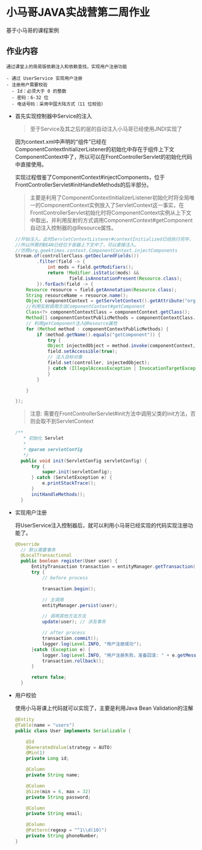 # 小马哥JAVA实战营第二周作业

基于小马哥的课程案例

## 作业内容

```
通过课堂上的简易版依赖注入和依赖查找，实现用户注册功能

- 通过 UserService 实现用户注册
- 注册用户需要校验
  - Id：必须大于 0 的整数
  - 密码：6-32 位
  - 电话号码：采用中国大陆方式（11 位校验）
```

- 首先实现控制器中Service的注入

  >至于Service及其之后的层的自动注入小马哥已经使用JNDI实现了

  因为context.xml中声明的“组件”已经在ComponentContextInitializerListener的初始化中存在于组件上下文ComponentContext中了，所以可以在FrontControllerServlet的初始化代码中直接使用。

  实现过程借鉴了ComponentContext#injectComponents，位于FrontControllerServlet#initHandleMethods的后半部分。

  >主要是利用了ComponentContextInitializerListener初始化时将全局唯一的ComponentContext实例放入了ServletContext这一事实，在FrontControllerServlet初始化时将ComponentContext实例从上下文中取出，并利用反射的方式调用ComponentContext#getComponent自动注入控制器的@Resource属性。

  ```java
  //开始注入。此时ServletContextListener#contextInitialized已经执行完毕，
  //所以所需的BEAN已经位于容器上下文中了，可以直接注入。
  //仿照org.geektimes.context.ComponentContext.injectComponents
  Stream.of(controllerClass.getDeclaredFields())
          .filter(field -> {
              int mods = field.getModifiers();
              return !Modifier.isStatic(mods) &&
                      field.isAnnotationPresent(Resource.class);
          }).forEach(field -> {
      Resource resource = field.getAnnotation(Resource.class);
      String resourceName = resource.name();
      Object componentContext = getServletContext().getAttribute("org.geektimes.context.ComponentContext");
      //利用反射调用方法ComponentContext#getComponent
      Class<?> componentContextClass = componentContext.getClass();
      Method[] componentContextPublicMethods = componentContextClass.getMethods();
      // 利用getComponent注入@Resource属性
      for (Method method : componentContextPublicMethods) {
          if (method.getName().equals("getComponent")) {
              try {
              Object injectedObject = method.invoke(componentContext, resourceName);
              field.setAccessible(true);
              // 注入目标对象
              field.set(controller, injectedObject);
              } catch (IllegalAccessException | InvocationTargetException e) {
              }
          }

      }

  });
  ```

  >注意: 需要在FrontControllerServlet#init方法中调用父类的init方法，否则会取不到ServletContext

  ```java
  /**
     * 初始化 Servlet
     *
     * @param servletConfig
     */
    public void init(ServletConfig servletConfig) {
        try {
            super.init(servletConfig);
        } catch (ServletException e) {
            e.printStackTrace();
        }
        initHandleMethods();
    }
  ```
- 实现用户注册

  将UserService注入控制器后，就可以利用小马哥已经实现的代码实现注册功能了。

  ```java
  @Override
    // 默认需要事务
    @LocalTransactional
    public boolean register(User user) {
        EntityTransaction transaction = entityManager.getTransaction();
        try {
            // before process

            transaction.begin();

            // 主调用
            entityManager.persist(user);

            // 调用其他方法方法
            update(user); // 涉及事务

            // after process
            transaction.commit();
            logger.log(Level.INFO, "用户注册成功");
        }catch (Exception e) {
            logger.log(Level.INFO, "用户注册失败，准备回滚: " + e.getMessage());
            transaction.rollback();
        }

        return false;
    }
  ```

- 用户校验

  使用小马哥课上代码就可以实现了，主要是利用Java Bean Validation的注解

  ```java
  @Entity
  @Table(name = "users")
  public class User implements Serializable {

      @Id
      @GeneratedValue(strategy = AUTO)
      @Min(1)
      private Long id;

      @Column
      private String name;

      @Column
      @Size(min = 6, max = 32)
      private String password;

      @Column
      private String email;

      @Column
      @Pattern(regexp = "^1\\d(10)")
      private String phoneNumber;
  }
  ```

